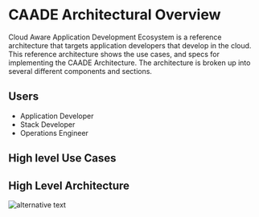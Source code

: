 # CAADE Architectural Overview
Cloud Aware Application Development Ecosystem is a reference architecture that 
targets application developers that develop in the cloud. This reference architecture shows the use cases,
and specs for implementing the CAADE Architecture. The architecture is broken up into several different
components and sections.

## Users
 * Application Developer
 * Stack Developer 
 * Operations Engineer

## High level Use Cases

## High Level Architecture

![alternative text](http://www.plantuml.com/plantuml/proxy?idx=0&src=https://raw.github.com/maximesinclair/for-testing-purpose/master/twodiaguml.puml)
